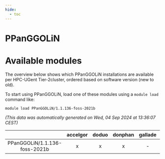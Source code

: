 ```yaml
---
hide:
  - toc
---
```


PPanGGOLiN
==========

# Available modules


The overview below shows which PPanGGOLiN installations are available per HPC-UGent Tier-2cluster, ordered based on software version (new to old).

To start using PPanGGOLiN, load one of these modules using a `module load` command like:

```shell
module load PPanGGOLiN/1.1.136-foss-2021b
```

*(This data was automatically generated on Wed, 04 Sep 2024 at 13:36:07 CEST)*  

| |accelgor|doduo|donphan|gallade|joltik|shinx|skitty|
| :---: | :---: | :---: | :---: | :---: | :---: | :---: | :---: |
|PPanGGOLiN/1.1.136-foss-2021b|x|x|x|-|x|-|x|
